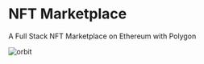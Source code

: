 # NFT Marketplace

A Full Stack NFT Marketplace on Ethereum with Polygon

![orbit](https://user-images.githubusercontent.com/47575608/139960330-a3e02abb-a9a3-41ea-844c-4662a5a6c1da.png)
